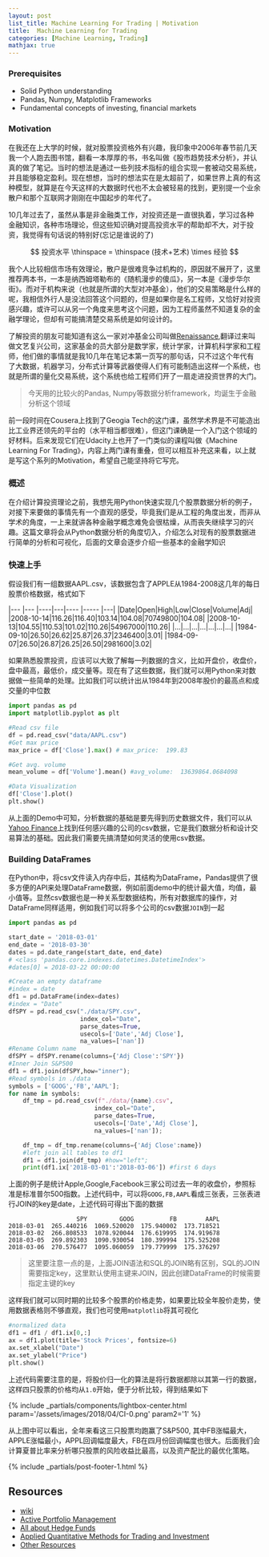 ```yaml
---
layout: post
list_title: Machine Learning For Trading | Motivation 
title:  Machine Learning for Trading
categories: [Machine Learning, Trading]
mathjax: true
---
```


### Prerequisites

- Solid Python understanding
- Pandas, Numpy, Matplotlib Frameworks
- Fundamental concepts of investing, financial markets

### Motivation

在我还在上大学的时候，就对股票投资格外有兴趣，我印象中2006年春节前几天我一个人跑去图书馆，翻看一本厚厚的书，书名叫做《股市趋势技术分析》，并认真的做了笔记。当时的想法是通过一些列技术指标的组合实现一套被动交易系统，并且能够稳定盈利。现在想想，当时的想法实在是太超前了，如果世界上真的有这种模型，就算是在今天这样的大数据时代也不太会被轻易的找到，更别提一个业余散户和那个互联网才刚刚在中国起步的年代了。

10几年过去了，虽然从事是非金融类工作，对投资还是一直很执着，学习过各种金融知识，各种市场理论，但这些知识确对提高投资水平的帮助却不大，对于投资，我觉得有句话说的特别好(忘记是谁说的了)

$$
投资水平 \thinspace = \thinspace (技术+艺术) \times 经验
$$

我个人比较相信市场有效理论，散户是很难竞争过机构的，原因就不展开了，这里推荐两本书，一本是纳西姆塔勒布的《随机漫步的傻瓜》，另一本是《漫步华尔街》。而对于机构来说（也就是所谓的大型对冲基金），他们的交易策略是什么样的呢，我相信外行人是没法回答这个问题的，但是如果你是名工程师，又恰好对投资感兴趣，或许可以从另一个角度来思考这个问题，因为工程师虽然不知道复杂的金融学理论，但却有可能搞清楚交易系统是如何设计的。

了解投资的朋友可能知道有这么一家对冲基金公司叫做[Renaissance](https://www.rentec.com/Home.action?index=true),翻译过来叫做文艺复兴公司，这家基金的员大部分是数学家，统计学家，计算机科学家和工程师，他们做的事情就是我10几年在笔记本第一页写的那句话，只不过这个年代有了大数据，机器学习，分布式计算等武器使得人们有可能制造出这样一个系统，也就是所谓的量化交易系统，这个系统也给工程师们开了一扇走进投资世界的大门。

> 今天用的比较火的Pandas, Numpy等数据分析framework，均诞生于金融分析这个领域

前一段时间在Cousera上找到了Geogia Tech的这门课，虽然学术界是不可能造出比工业界还领先的平台的（水平相当都很难），但这门课确是一个入门这个领域的好材料。后来发现它们在Udacity上也开了一门类似的课程叫做《Machine Learning For Trading》，内容上两门课有重叠，但可以相互补充这来看，以上就是写这个系列的Motivation，希望自己能坚持将它写完。

### 概述

在介绍计算投资理论之前，我想先用Python快速实现几个股票数据分析的例子，对接下来要做的事情先有一个直观的感受，毕竟我们是从工程的角度出发，而非从学术的角度，一上来就讲各种金融学概念难免会很枯燥，从而丧失继续学习的兴趣。这篇文章将会从Python数据分析的角度切入，介绍怎么对现有的股票数据进行简单的分析和可视化，后面的文章会逐步介绍一些基本的金融学知识

### 快速上手

假设我们有一组数据AAPL.csv，该数据包含了APPLE从1984-2008这几年的每日股票价格数据，格式如下

|--- |--- |----|---|---- |----- |---|
|Date|Open|High|Low|Close|Volume|Adj|
|2008-10-14|116.26|116.40|103.14|104.08|70749800|104.08|
|2008-10-13|104.55|110.53|101.02|110.26|54967000|110.26|
|...|...|...|...|...|...|...|
|1984-09-10|26.50|26.62|25.87|26.37|2346400|3.01|
|1984-09-07|26.50|26.87|26.25|26.50|2981600|3.02|

如果熟悉股票投资，应该可以大致了解每一列数据的含义，比如开盘价，收盘价，盘中最高，最低价，成交量等。现在有了这些数据，我们就可以用Python来对数据做一些简单的处理。比如我们可以统计出从1984年到2008年股价的最高点和成交量的中位数

```python
import pandas as pd
import matplotlib.pyplot as plt

#Read csv file
df = pd.read_csv("data/AAPL.csv")
#Get max price
max_price = df['Close'].max() # max_price:  199.83

#Get avg. volume
mean_volume = df['Volume'].mean() #avg_volume:  13639864.0684098

#Data Visualization
df['Close'].plot()
plt.show() 
```

从上面的Demo中可知，分析数据的基础是要先得到历史数据文件，我们可以从[Yahoo Finance](https://finance.yahoo.com/quote/AAPL/history/)上找到任何感兴趣的公司的csv数据，它是我们数据分析和设计交易算法的基础。因此我们需要先搞清楚如何灵活的使用csv数据。

### Building DataFrames

在Python中，将csv文件读入内存中后，其结构为DataFrame，Pandas提供了很多方便的API来处理DataFrame数据，例如前面demo中的统计最大值，均值，最小值等。显然csv数据也是一种关系型数据结构，所有对数据库的操作，对DataFrame同样适用，例如我们可以将多个公司的csv数据`JOIN`到一起

```python
import pandas as pd

start_date = '2018-03-01'
end_date = '2018-03-30'
dates = pd.date_range(start_date, end_date)
# <class 'pandas.core.indexes.datetimes.DatetimeIndex'>
#dates[0] = 2018-03-22 00:00:00

#Create an empty dataframe
#index = date
df1 = pd.DataFrame(index=dates)
#index = "Date"
dfSPY = pd.read_csv("./data/SPY.csv",
                    index_col="Date",
                    parse_dates=True,
                    usecols=['Date','Adj Close'],
                    na_values=['nan'])
#Rename Column name
dfSPY = dfSPY.rename(columns={'Adj Close':'SPY'})
#Inner Join S&P500
df1 = df1.join(dfSPY,how="inner");
#Read symbols in ./data
symbols = ['GOOG','FB','AAPL'];
for name in symbols:
    df_tmp = pd.read_csv(f"./data/{name}.csv",
                        index_col="Date",
                        parse_dates=True,
                        usecols=['Date','Adj Close'],
                        na_values=['nan']);

    df_tmp = df_tmp.rename(columns={'Adj Close':name})
    #left join all tables to df1
    df1 = df1.join(df_tmp) #how="left"; 
    print(df1.ix['2018-03-01':'2018-03-06']) #first 6 days

```

上面的例子是统计Apple,Google,Facebook三家公司过去一年的收盘价，参照标准是标准普尔500指数。上述代码中，可以将`GOOG,FB,AAPL`看成三张表，三张表进行JOIN的key是date，上述代码可得出下面的数据

```shell            
                   SPY         GOOG          FB        AAPL
2018-03-01  265.440216  1069.520020  175.940002  173.718521
2018-03-02  266.808533  1078.920044  176.619995  174.919678
2018-03-05  269.892303  1090.930054  180.399994  175.525208
2018-03-06  270.576477  1095.060059  179.779999  175.376297
```

> 这里要注意一点的是，上面JOIN语法和SQL的JOIN略有区别，SQL的JOIN需要指定key，这里默认使用主键来JOIN，因此创建DataFrame的时候需要指定主键的key


这样我们就可以同时期的比较多个股票的价格走势，如果要比较全年股价走势，使用数据表格则不够直观，我们也可使用`matplotlib`将其可视化

```python
#normalized data
df1 = df1 / df1.ix[0,:]
ax = df1.plot(title='Stock Prices', fontsize=6)
ax.set_xlabel("Date")
ax.set_ylabel("Price")    
plt.show()
```
上述代码需要注意的是，将股价归一化的算法是将行数据都除以其第一行的数据，这样四只股票的价格均从`1.0`开始，便于分析比较，得到结果如下

{% include _partials/components/lightbox-center.html param='/assets/images/2018/04/CI-0.png' param2='1' %}

从上图中可以看出，全年来看这三只股票均跑赢了S&P500, 其中FB涨幅最大，APPLE涨幅最小，APPL回调幅度最大，FB在四月份回调幅度也很大。后面我们会计算夏普比率来分析哪只股票的风险收益比最高，以及资产配比的最优化策略。

{% include _partials/post-footer-1.html %}

## Resources

- [wiki](http://wiki.quantsoftware.org/index.php?title=QuantSoftware_ToolKit)
- [Active Portfolio Management](https://www.amazon.com/Active-Portfolio-Management-Quantitative-Controlling/dp/0070248826/ref=sr_1_1?ie=UTF8&s=books&qid=1263182044&sr=1-1)
- [All about Hedge Funds](https://www.amazon.com/All-About-Hedge-Funds-Started/dp/0071393935)
- [Applied Quantitative Methods for Trading and Investment](https://www.amazon.com/Applied-Quantitative-Methods-Trading-Investment/dp/0470848855/ref=sr_1_1?ie=UTF8&s=books&qid=1263181752&sr=8-1)
- [Other Resources](https://www.coursera.org/learn/computational-investing/supplement/TPxSD/course-resources)


